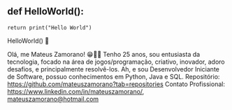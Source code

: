 ## def HelloWorld():
    return print("Hello World")
HelloWorld() 👋

Olá, me Mateus Zamorano! 😁👨‍💻 Tenho 25 anos, sou entusiasta da tecnologia, focado na área de jogos/programação, criativo, inovador, adoro desafios, e principalmente resolvê-los. Ah, e sou Desenvolvedor Iniciante de Software, possuo conhecimentos em Python, Java e SQL. Repositório: https://github.com/mateuszamorano?tab=repositories Contato Profissional: https://www.linkedin.com/in/mateuszamorano/, mateuszamorano@hotmail.com

<!--
**mateuszamorano/mateuszamorano** is a ✨ _special_ ✨ repository because its `README.md` (this file) appears on your GitHub profile.

Here are some ideas to get you started:

- 🔭 I’m currently working on Garra Imóveis - Auxiliar Administrativo...
- 🌱 I’m currently learning Análise e Desenvolvimento de Sistemas ...
- 👯 I’m looking to collaborate on ERP-Project...
- 🤔 I’m looking for help with ...
- 💬 Ask me about ...
- 📫 How to reach me: ...
- 😄 Pronouns: ...
- ⚡ Fun fact: ...
-->

